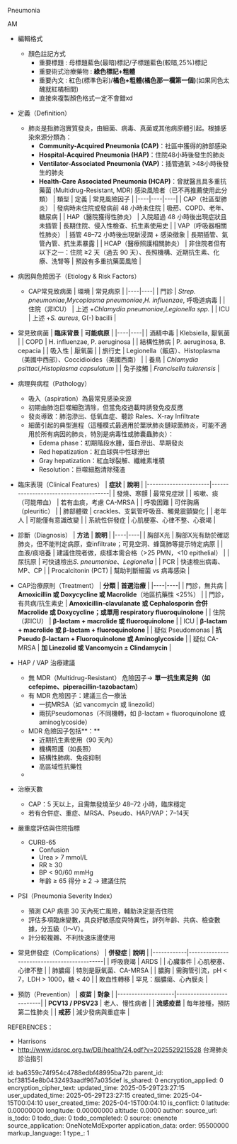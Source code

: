 Pneumonia

AM

- 編輯格式
  - 顏色註記方式
    - 重要標題 : 母標題藍色(最暗)標記/子標題藍色(較暗,25%)標記
    - 重要術式治療藥物 : **綠色標記+粗體**
    - 重要內文 : 紅色(標準色彩)/**橘色+粗體(橘色那一欄第一個)**(如果同色太醜就紅橘相間)
    - 直接來複製顏色格式一定不會錯xd

- 定義（Definition）
  - 肺炎是指肺泡實質發炎，由細菌、病毒、真菌或其他病原體引起。根據感染來源分類為：
    - **Community-Acquired Pneumonia (CAP)**：社區中獲得的肺部感染
    - **Hospital-Acquired Pneumonia (HAP)**：住院48小時後發生的肺炎
    - **Ventilator-Associated Pneumonia (VAP)**：插管通氣 \>48小時後發生的肺炎
    - **Health-Care Associated Pneumonia (HCAP)**：曾就醫且具多重抗藥菌 (Multidrug-Resistant, MDR) 感染風險者（已不再推薦使用此分類）
| 類型 | 定義 | 常見風險因子 |
|----|----|----|
| CAP（社區型肺炎） | 發病時未住院或發病前 48 小時未住院 | 吸菸、COPD、老年、糖尿病 |
| HAP（醫院獲得性肺炎） | 入院超過 48 小時後出現症狀且未插管 | 長期住院、侵入性檢查、抗生素使用史 |
| VAP（呼吸器相關性肺炎） | 插管 48–72 小時後出現新浸潤 + 感染徵象 | 長期插管、氣管內管、抗生素暴露 |
| HCAP（醫療照護相關肺炎） | 非住院者但有以下之一：住院 ≥2 天（過去 90 天）、長照機構、近期抗生素、化療、洗腎等 | 預設有多重抗藥菌風險 |

- 病因與危險因子（Etiology & Risk Factors）
  - CAP常見致病菌
| 環境 | 常見病原 |
|----|----|
| 門診 | *Strep. pneumoniae*,*Mycoplasma pneumoniae*,*H. influenzae*, 呼吸道病毒 |
| 住院（非ICU） | 上述 +*Chlamydia pneumoniae*,*Legionella spp.* |
| ICU | 上述 +*S. aureus*, G(-) bacilli |

- 常見致病菌
| **臨床背景** | **可能病原** |
|----|----|
| 酒精中毒 | Klebsiella, 厭氧菌 |
| COPD | H. influenzae, P. aeruginosa |
| 結構性肺病 | P. aeruginosa, B. cepacia |
| 吸入性 | 厭氧菌 |
| 旅行史 | Legionella（飯店）、Histoplasma（美國中西部）、Coccidioides（美國西南） |
| 養鳥 | *Chlamydia psittaci*,*Histoplasma capsulatum* |
| 兔子接觸 | *Francisella tularensis* |

- 病理與病程（Pathology）
  - 吸入（aspiration）為最常見感染來源
  - 初期由肺泡巨噬細胞清除，但當免疫過載時誘發免疫反應
  - 發炎導致：肺泡滲出、低氧血症、聽診 Rales、X-ray Infiltrate
  - 細菌引起的典型進程（這種模式最適用於葉狀肺炎鏈球菌肺炎，可能不適用於所有病因的肺炎，特別是病毒性或肺囊蟲肺炎）：
    - Edema phase：初期階段水腫，蛋白滲出、早期發炎
    - Red hepatization：紅血球與中性球滲出
    - Gray hepatization：紅血球裂解、纖維素堆積
    - Resolution：巨噬細胞清除殘渣

- 臨床表現（Clinical Features）
| **症狀**             | **說明**                             |
|----------------------|--------------------------------------|
| 發燒、寒顫           | 最常見症狀                           |
| 咳嗽、痰（可能帶血） | 若有血痰，考慮 CA-MRSA               |
| 呼吸困難             | 可伴胸痛（pleuritic）                |
| 肺部體徵             | crackles、支氣管呼吸音、觸覺震顫變化 |
| 老年人               | 可能僅有意識改變                     |
| 系統性併發症         | 心肌梗塞、心律不整、心衰竭           |

- 診斷（Diagnosis）
| **方法** | **說明** |
|----|----|
| 胸部X光 | 胸部X光有助於確認肺炎，但不能判定病原，查infiltrate；可見空洞、蜂窩肺等提示特定病原 |
| 血液/痰培養 | 建議住院者做，痰樣本需合格（\>25 PMN，\<10 epithelial） |
| 尿抗原 | 可快速檢出*S. pneumoniae*、*Legionella* |
| PCR | 快速檢出病毒、MP、CP |
| Procalcitonin (PCT) | 幫助判斷細菌 vs 病毒感染 |

- CAP治療原則（Treatment）
| **分類** | **首選治療** |
|----|----|
| 門診，無共病 | **Amoxicillin 或 Doxycycline 或 Macrolide**（地區抗藥性 \<25%） |
| 門診，有共病/抗生素史 | **Amoxicillin-clavulanate 或 Cephalosporin 合併 Macrolide 或 Doxycycline；或單用 respiratory fluoroquinolone** |
| 住院（非ICU） | **β-lactam + macrolide 或 fluoroquinolone** |
| ICU | **β-lactam + macrolide 或 β-lactam + fluoroquinolone** |
| 疑似 Pseudomonas | **抗 Pseudo β-lactam + Fluoroquinolone 或 Aminoglycoside** |
| 疑似 CA-MRSA | **加 Linezolid 或 Vancomycin ± Clindamycin** |

- HAP / VAP 治療建議
  - 無 MDR（Multidrug-Resistant） 危險因子→ **單一抗生素足夠（如 cefepime、piperacillin-tazobactam）**
  - 有 MDR 危險因子：建議三合一療法
    - 一抗MRSA（如 vancomycin 或 linezolid）
    - 兩抗Pseudomonas（不同機轉，如 β-lactam + fluoroquinolone 或 aminoglycoside）
  - MDR 危險因子包括**：**
    - 近期抗生素使用（90 天內）
    - 機構照護（如長照）
    - 結構性肺病、免疫抑制
    - 高區域性抗藥性
  - 
- 治療天數
  - CAP：5 天以上，且需無發燒至少 48–72 小時，臨床穩定
  - 若有合併症、重症、MRSA、Pseudo、HAP/VAP：7–14天

- 嚴重度評估與住院指標
  - CURB-65
    - Confusion
    - Urea \> 7 mmol/L
    - RR ≥ 30
    - BP \< 90/60 mmHg
    - 年齡 ≥ 65 得分 ≥ 2 → 建議住院
- PSI（Pneumonia Severity Index）
  - 預測 CAP 病患 30 天內死亡風險，輔助決定是否住院
  - 評估多項臨床變數，具良好敏感度與特異性，詳列年齡、共病、檢查數據，分五級（I～V）。
  - 計分較複雜、不利快速床邊使用

- 常見併發症（Complications）
| **併發症** | **說明**                                   |
|------------|--------------------------------------------|
| 呼吸衰竭   | ARDS                                       |
| 心臟事件   | 心肌梗塞、心律不整                         |
| 肺膿瘍     | 特別是厭氧菌、CA-MRSA                      |
| 膿胸       | 需胸管引流，pH \< 7，LDH \> 1000，糖 \< 40 |
| 敗血性轉移 | 罕見：腦膿瘍、心內膜炎                     |

- 預防（Prevention）
| **疫苗**           | **對象**                 |
|--------------------|--------------------------|
| **PCV13 / PPSV23** | 老人、慢性病者           |
| **流感疫苗**       | 每年接種，預防第二性肺炎 |
| **戒菸**           | 減少發病與重症率         |

REFERENCES：
- Harrisons
- <http://www.idsroc.org.tw/DB/health/24.pdf?v=2025529215528> 台灣肺炎診治指引



id: ba6359c74f954c4788edbf48995ba72b
parent_id: bcf38154e8b0432493aadf967a035def
is_shared: 0
encryption_applied: 0
encryption_cipher_text: 
updated_time: 2025-05-29T23:27:15
user_updated_time: 2025-05-29T23:27:15
created_time: 2025-04-15T00:04:10
user_created_time: 2025-04-15T00:04:10
is_conflict: 0
latitude: 0.00000000
longitude: 0.00000000
altitude: 0.0000
author: 
source_url: 
is_todo: 0
todo_due: 0
todo_completed: 0
source: onenote
source_application: OneNoteMdExporter
application_data: 
order: 95500000
markup_language: 1
type_: 1